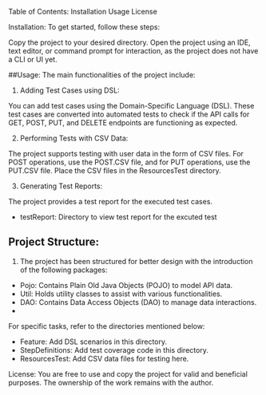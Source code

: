 Table of Contents:
Installation
Usage
License

Installation:
To get started, follow these steps:

Copy the project to your desired directory.
Open the project using an IDE, text editor, or command prompt for interaction, as the project does not have a CLI or UI yet.

##Usage:
The main functionalities of the project include:

1. Adding Test Cases using DSL:

You can add test cases using the Domain-Specific Language (DSL).
These test cases are converted into automated tests to check if the API calls for GET, POST, PUT, and DELETE endpoints are functioning as expected.

2. Performing Tests with CSV Data:

The project supports testing with user data in the form of CSV files.
For POST operations, use the POST.CSV file, and for PUT operations, use the PUT.CSV file.
Place the CSV files in the ResourcesTest directory.

3. Generating Test Reports:

The project provides a test report for the executed test cases.
- testReport: Directory to view test report for the excuted test 

## Project Structure:

1. The project has been structured for better design with the introduction of the following packages:

- Pojo: Contains Plain Old Java Objects (POJO) to model API data.
- Util: Holds utility classes to assist with various functionalities.
- DAO: Contains Data Access Objects (DAO) to manage data interactions.
- 
 For specific tasks, refer to the directories mentioned below:

- Feature: Add DSL scenarios in this directory.
- StepDefinitions: Add test coverage code in this directory.
- ResourcesTest: Add CSV data files for testing here.

License:
You are free to use and copy the project for valid and beneficial purposes. The ownership of the work remains with the author.
